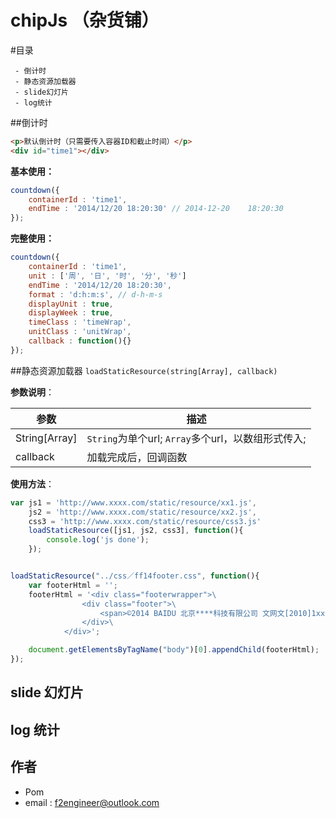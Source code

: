 # chipJs （杂货铺）



#目录

     - 倒计时
     - 静态资源加载器
     - slide幻灯片
     - log统计

##倒计时
``` html
<p>默认倒计时（只需要传入容器ID和截止时间）</p>    
<div id="time1"></div>
```
**基本使用：**

``` javascript
countdown({
    containerId : 'time1',
    endTime : '2014/12/20 18:20:30' // 2014-12-20    18:20:30
});
``` 

**完整使用：**

``` javascript
countdown({
    containerId : 'time1',
    unit : ['周', '日', '时', '分', '秒']
    endTime : '2014/12/20 18:20:30',
    format : 'd:h:m:s', // d-h-m-s
    displayUnit : true,
    displayWeek : true,
    timeClass : 'timeWrap',
    unitClass : 'unitWrap',
    callback : function(){}
});
``` 
##静态资源加载器
`loadStaticResource(string[Array], callback)`

**参数说明**：

| 参数  | 描述   |
| -----   | ---  |
| String[Array]     | `String`为单个url; `Array`多个url，以数组形式传入;|
| callback        |   加载完成后，回调函数   |


**使用方法**：
``` javascript
var js1 = 'http://www.xxxx.com/static/resource/xx1.js',
    js2 = 'http://www.xxxx.com/static/resource/xx2.js',
    css3 = 'http://www.xxxx.com/static/resource/css3.js'
    loadStaticResource([js1, js2, css3], function(){
        console.log('js done');
    });
```
``` javascript

loadStaticResource("../css／ff14footer.css", function(){
    var footerHtml = '';
    footerHtml = '<div class="footerwrapper">\
                <div class="footer">\
                    <span>©2014 BAIDU 北京****科技有限公司 文网文[2010]1xx号 京ICP证xxx号</span>\
                </div>\
            </div>';

    document.getElementsByTagName("body")[0].appendChild(footerHtml);
});
```
## slide 幻灯片

## log 统计

## 作者

 - Pom
 - email : f2engineer@outlook.com

